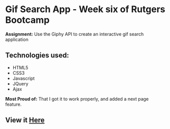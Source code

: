 # Gif Search App - Week six of Rutgers Bootcamp

**Assignment:** Use the Giphy API to create an interactive gif search application

## Technologies used:
* HTML5
* CSS3
* Javascript
* JQuery
* Ajax

**Most Proud of:** That I got it to work properly, and added a next page feature.

## View it [Here](http://hidden-springs-54335.herokuapp.com/)